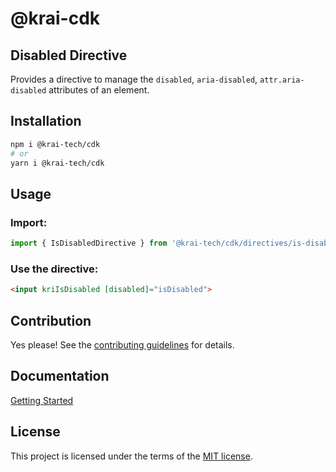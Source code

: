 # @krai-cdk
## Disabled Directive

Provides a directive to manage the `disabled`, `aria-disabled`, `attr.aria-disabled` attributes of an element.

## Installation

```bash
npm i @krai-tech/cdk
# or
yarn i @krai-tech/cdk
```

## Usage

### Import:

```typescript
import { IsDisabledDirective } from '@krai-tech/cdk/directives/is-disabled';
```

### Use the directive:

```html
<input kriIsDisabled [disabled]="isDisabled">
```

## Contribution

Yes please! See the
[contributing guidelines](https://krai-kit.dev/en/docs/contribution)
for details.

## Documentation

[Getting Started](https://krai-kit.dev/en/docs/getting-started)

## License

This project is licensed under the terms of the
[MIT license](https://github.com/krai-tech/krai-kit/blob/master/LICENSE).
